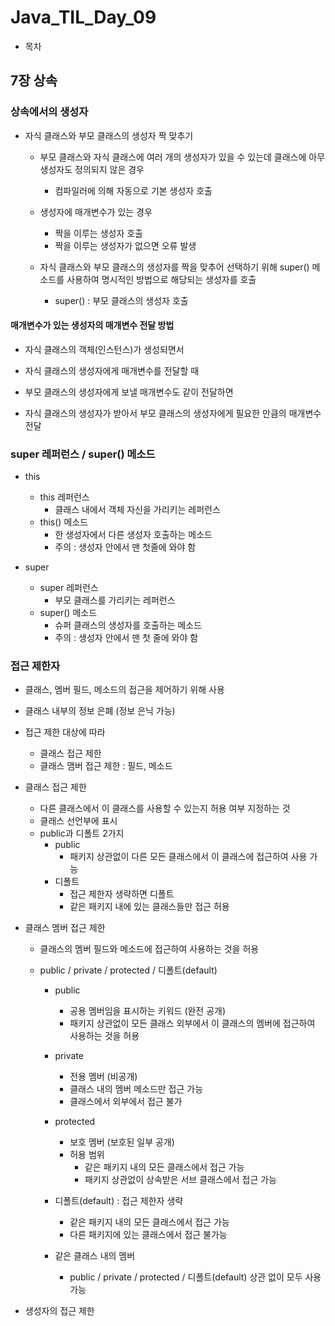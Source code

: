 # Java_TIL_Day_09



- 목차



## 7장 상속



### 상속에서의 생성자

- 자식 클래스와 부모 클래스의 생성자 짝 맞추기

  - 부모 클래스와 자식 클래스에 여러 개의 생성자가 있을 수 있는데 클래스에
    아무 생성자도 정의되지 않은 경우

    - 컴파일러에 의해 자동으로 기본 생성자 호출

  - 생성자에 매개변수가 있는 경우

    - 짝을 이루는 생성자 호출
    - 짝을 이루는 생성자가 없으면 오류 발생

  - 자식 클래스와 부모 클래스의 생성자를 짝을 맞추어 선택하기 위해 
    super() 메소드를 사용하여 명시적인 방법으로 해당되는 생성자를 호출

    - super() : 부모 클래스의 생성자 호출

    

#### 매개변수가 있는 생성자의 매개변수 전달 방법

- 자식 클래스의 객체(인스턴스)가 생성되면서

- 자식 클래스의 생성자에게 매개변수를 전달할 때

- 부모 클래스의 생성자에게 보낼 매개변수도 같이 전달하면

- 자식 클래스의 생성자가 받아서 부모 클래스의 생성자에게 필요한 만큼의 매개변수 전달

  

### super 레퍼런스 / super() 메소드



- this

  - this 레퍼런스
    - 클래스 내에서 객체 자신을 가리키는 레퍼런스
  - this() 메소드
    - 한 생성자에서 다른 생성자 호출하는 메소드
    - 주의 : 생성자 안에서 맨 첫줄에 와야 함

  

- super

  - super 레퍼런스
    - 부모 클래스를 가리키는 레퍼런스
  - super() 메소드
    - 슈퍼 클래스의 생성자를 호출하는 메소드
    - 주의 : 생성자 안에서 맨 첫 줄에 와야 함



### 접근 제한자

- 클래스, 멤버 필드, 메소드의 접근을 제어하기 위해 사용

- 클래스 내부의 정보 은폐 (정보 은닉 가능)

- 접근 제한 대상에 따라

  - 클래스 접근 제한
  - 클래스 맴버 접근 제한 : 필드, 메소드

- 클래스 접근 제한

  - 다른 클래스에서 이 클래스를 사용할 수 있는지 허용 여부 지정하는 것
  - 클래스 선언부에 표시
  - public과 디폴트 2가지
    - public 
      - 패키지 상관없이 다른 모든 클래스에서 이 클래스에 접근하여 사용 가능
    - 디폴트
      - 접근 제한자 생략하면 디폴트
      - 같은 패키지 내에 있는 클래스들만 접근 허용

- 클래스 멤버 접근 제한

  - 클래스의 멤버 필드와 메소드에 접근하여 사용하는 것을 허용

  - public / private / protected / 디폴트(default)

    - ﻿public

      - 공용 멤버임을 표시하는 키워드 (완전 공개)
      - 패키지 상관없이 모든 클래스 외부에서 이 클래스의 멤버에 접근하여 사용하는 것을 허용
        

    - private 

      - 전용 멤버 (비공개)
      - 클래스 내의 멤버 메소드만 접근 가능
      - 클래스에서 외부에서 접근 불가

      

    - protected

      - 보호 멤버 (보호된 일부 공개)
      - 허용 범위
        - 같은 패키지 내의 모든 클래스에서 접근 가능
        - 패키지 상관없이 상속받은 서브 클래스에서 접근 가능

      

    - 디폴트(default) : 접근 제한자 생략

      - 같은 패키지 내의 모든 클래스에서 접근 가능
      - 다른 패키지에 있는 클래스에서 접근 불가능

      

    - 같은 클래스 내의 멤버 

      - public / private / protected / 디폴트(default) 상관 없이 모두 사용 가능

  

- 생성자의 접근 제한

  

  

